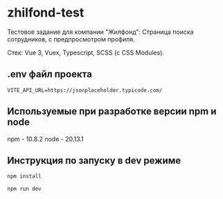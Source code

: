 # zhilfond-test

Тестовое задание для компании "Жилфонд":
Страница поиска сотрудников, с предпросмотром профиля.

Стек: Vue 3, Vuex, Typescript, SCSS (с CSS Modules).

## .env файл проекта

```
VITE_API_URL=https://jsonplaceholder.typicode.com/
```

## Используемые при разработке версии npm и node

npm - 10.8.2
node - 20.13.1

## Инструкция по запуску в dev режиме

```sh
npm install

npm run dev
```

